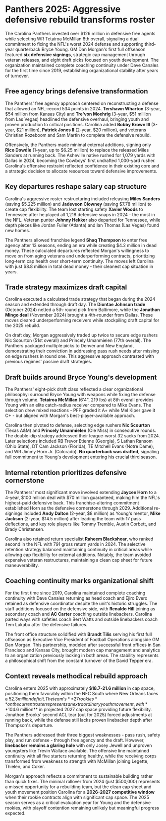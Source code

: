 # Panthers 2025: Aggressive defensive rebuild transforms roster

The Carolina Panthers invested over $126 million in defensive free agents while selecting WR Tetairoa McMillan 8th overall, signaling a dual commitment to fixing the NFL's worst 2024 defense and supporting third-year quarterback Bryce Young. GM Dan Morgan's first full offseason featured **six defensive signings**, strategic cap management through veteran releases, and eight draft picks focused on youth development. The organization maintained complete coaching continuity under Dave Canales for the first time since 2019, establishing organizational stability after years of turnover.

## Free agency brings defensive transformation

The Panthers' free agency approach centered on reconstructing a defense that allowed an NFL-record 534 points in 2024. **Tershawn Wharton** (3-year, $54 million from Kansas City) and **Tre'von Moehrig** (3-year, $51 million from Las Vegas) headlined the defensive overhaul, bringing youth and proven production to critical positions. Carolina added **Bobby Brown III** (3-year, $21 million), **Patrick Jones II** (2-year, $20 million), and veterans Christian Rozeboom and Sam Martin to complete the defensive rebuild.

Offensively, the Panthers made minimal external additions, signing only **Rico Dowdle** (1-year, up to $6.25 million) to replace the released Miles Sanders at running back. The Asheville native rushed for 1,079 yards with Dallas in 2024, becoming the Cowboys' first undrafted 1,000-yard rusher. Carolina's offensive restraint reflected confidence in their existing core and a strategic decision to allocate resources toward defensive improvements.

## Key departures reshape salary cap structure

Carolina's aggressive roster restructuring included releasing **Miles Sanders** (saving $5.225 million) and **Jadeveon Clowney** (saving $7.78 million) to create cap flexibility. The team lost starting safety **Xavier Woods** to Tennessee after he played all 1,218 defensive snaps in 2024 - the most in the NFL. Veteran punter **Johnny Hekker** also departed for Tennessee, while depth pieces like Jordan Fuller (Atlanta) and Ian Thomas (Las Vegas) found new homes.

The Panthers allowed franchise legend **Shaq Thompson** to enter free agency after 13 seasons, ending an era while creating $4.2 million in dead money. These calculated departures reflected Morgan's willingness to move on from aging veterans and underperforming contracts, prioritizing long-term cap health over short-term continuity. The moves left Carolina with just $8.8 million in total dead money - their cleanest cap situation in years.

## Trade strategy maximizes draft capital

Carolina executed a calculated trade strategy that began during the 2024 season and extended through draft day. The **Diontae Johnson trade** (October 2024) netted a 5th-round pick from Baltimore, while the **Jonathan Mingo deal** (November 2024) brought a 4th-rounder from Dallas. These moves cleared underperforming receivers while stockpiling draft capital for the 2025 rebuild.

On draft day, Morgan aggressively traded up twice to secure edge rushers Nic Scourton (51st overall) and Princely Umanmielen (77th overall). The Panthers packaged multiple picks to Denver and New England, demonstrating their conviction in addressing pass rush needs after missing on edge rushers in round one. This aggressive approach contrasted with previous regimes' passive draft strategies.

## Draft builds around Bryce Young's development

The Panthers' eight-pick draft class reflected a clear organizational philosophy: surround Bryce Young with weapons while fixing the defense through volume. **Tetairoa McMillan** (6'4", 219 lbs) at 8th overall provides Young with an elite catch-radius receiver compared to Mike Evans. The selection drew mixed reactions - PFF graded it A+ while Mel Kiper gave it C+ - but aligned with Morgan's best-player-available approach.

Carolina then pivoted to defense, selecting edge rushers **Nic Scourton** (Texas A&M) and **Princely Umanmielen** (Ole Miss) in consecutive rounds. The double-dip strategy addressed their league-worst 32 sacks from 2024. Later selections included RB Trevor Etienne (Georgia), S Lathan Ransom (Ohio State), DT Cam Jackson (Florida), TE Mitchell Evans (Notre Dame), and WR Jimmy Horn Jr. (Colorado). **No quarterback was drafted**, signaling full commitment to Young's development entering his crucial third season.

## Internal retention prioritizes defensive cornerstone

The Panthers' most significant move involved extending **Jaycee Horn** to a 4-year, $100 million deal with $70 million guaranteed, making him the NFL's highest-paid defensive back. This franchise-altering commitment established Horn as the defensive cornerstone through 2029. Additional re-signings included **Andy Dalton** (2-year, $8 million) as Young's mentor, **Mike Jackson** (2-year, $14.5 million) after leading the team with 17 pass deflections, and key role players like Tommy Tremble, Austin Corbett, and Brady Christensen.

Carolina also retained return specialist **Raheem Blackshear**, who ranked second in the NFL with 791 gross return yards in 2024. The selective retention strategy balanced maintaining continuity in critical areas while allowing cap flexibility for external additions. Notably, the team avoided expensive veteran restructures, maintaining a clean cap sheet for future maneuverability.

## Coaching continuity marks organizational shift

For the first time since 2019, Carolina maintained complete coaching continuity with Dave Canales returning as head coach and Ejiro Evero retained as defensive coordinator despite the unit's historic struggles. The staff additions focused on the defensive side, with **Renaldo Hill** joining as secondary coach and **AC Carter** coaching outside linebackers. Carolina parted ways with safeties coach Bert Watts and outside linebackers coach Tem Lukabu after the defensive failures.

The front office structure solidified with **Brandt Tilis** serving his first full offseason as Executive Vice President of Football Operations alongside GM Dan Morgan. This partnership, modeled after successful front offices in San Francisco and Kansas City, brought modern cap management and analytics to an organization previously lacking in both areas. The stability represents a philosophical shift from the constant turnover of the David Tepper era.

## Context reveals methodical rebuild approach

Carolina enters 2025 with approximately **$18.7-21.6 million** in cap space, positioning them favorably within the NFC South where New Orleans faces a $52.3 million deficit. The team's **27 rookies** on the current roster represents an extraordinary youth movement, with **$104.6 million** in projected 2027 cap space providing future flexibility. Jonathon Brooks' second ACL tear (out for 2025) forced adjustments at running back, while the defense still lacks proven linebacker depth after Thompson's departure.

The Panthers addressed their three biggest weaknesses - pass rush, safety play, and run defense - through free agency and the draft. However, **linebacker remains a glaring hole** with only Josey Jewell and unproven youngsters like Trevin Wallace available. The offensive line maintained continuity with all five starters returning healthy, while the receiving corps transformed from weakness to strength with McMillan joining Legette, Thielen, and Coker.

Morgan's approach reflects a commitment to sustainable building rather than quick fixes. The minimal rollover from 2024 (just $500,000) represents a missed opportunity for a rebuilding team, but the clean cap sheet and youth movement position Carolina for a **2026-2027 competitive window** when their rookie contracts align with significant cap space. The 2025 season serves as a critical evaluation year for Young and the defensive rookies, with playoff contention remaining unlikely but meaningful progress expected.